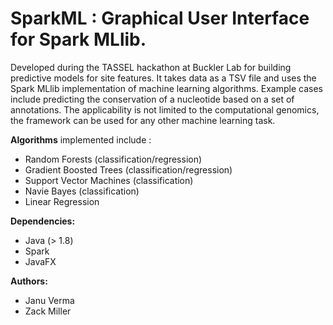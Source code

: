 # SparkML : Graphical User Interface for Spark MLlib. 

Developed during the TASSEL hackathon at Buckler Lab for building predictive models for site features. It takes data as a TSV file and uses the Spark MLlib implementation of machine learning algorithms. Example cases include predicting the conservation of a nucleotide based on a set of annotations.
The applicability is not limited to the computational genomics, the framework can be used for any other machine learning task. 


**Algorithms** implemented include :

- Random Forests (classification/regression)
- Gradient Boosted Trees (classification/regression)
- Support Vector Machines (classification)
- Navie Bayes (classification)
- Linear Regression


**Dependencies:**

- Java (> 1.8)
- Spark
- JavaFX




**Authors:**

- Janu Verma
- Zack Miller
